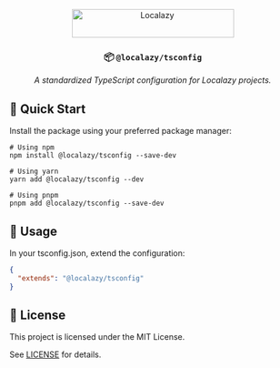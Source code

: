 <div align="center">

[<img src="https://localazy.com/directus9/assets/9fc36b9c-81b7-4dbf-bd82-b64cd984090f" width="285" height="50" alt="Localazy" >](https://localazy.com)

### 📦 `@localazy/tsconfig`

_A standardized TypeScript configuration for Localazy projects._

</div>

## 🚀 Quick Start

Install the package using your preferred package manager:

```shell
# Using npm
npm install @localazy/tsconfig --save-dev

# Using yarn
yarn add @localazy/tsconfig --dev

# Using pnpm
pnpm add @localazy/tsconfig --save-dev
```

## 🔧 Usage

In your tsconfig.json, extend the configuration:

```json
{
  "extends": "@localazy/tsconfig"
}
```

## 📜 License

This project is licensed under the MIT License.

See [LICENSE](LICENSE) for details.
